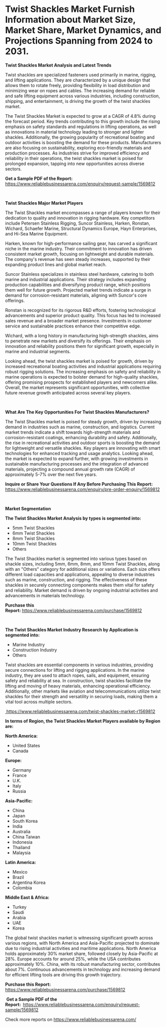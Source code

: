 <p><h1>Twist Shackles Market Furnish Information about Market Size, Market Share, Market Dynamics, and Projections Spanning from 2024 to 2031.</h1></p><p><strong>Twist Shackles Market Analysis and Latest Trends</strong></p>
<p><p>Twist shackles are specialized fasteners used primarily in marine, rigging, and lifting applications. They are characterized by a unique design that allows them to rotate freely, providing flexibility in load distribution and minimizing wear on ropes and cables. The increasing demand for reliable and safe lifting equipment across various industries, including construction, shipping, and entertainment, is driving the growth of the twist shackles market.</p><p>The Twist Shackles Market is expected to grow at a CAGR of 4.8% during the forecast period. Key trends contributing to this growth include the rising emphasis on safety standards and regulations in lifting operations, as well as innovations in material technology leading to stronger and lighter shackles. Additionally, the growing popularity of recreational boating and outdoor activities is boosting the demand for these products. Manufacturers are also focusing on sustainability, exploring eco-friendly materials and production processes. As industries strive for improved efficiency and reliability in their operations, the twist shackles market is poised for prolonged expansion, tapping into new opportunities across diverse sectors.</p></p>
<p><strong>Get a Sample PDF of the Report:&nbsp;</strong> <a href="https://www.reliablebusinessarena.com/enquiry/request-sample/1569812?utm_campaign=1892&utm_medium=2&utm_source=Github&utm_content=ia&utm_term=29122024&utm_id=twist-shackles">https://www.reliablebusinessarena.com/enquiry/request-sample/1569812</a></p>
<p>&nbsp;</p>
<p><strong>Twist Shackles Major Market Players</strong></p>
<p><p>The Twist Shackles market encompasses a range of players known for their dedication to quality and innovation in rigging hardware. Key competitors include Petersen Stainless Rigging, Suncor Stainless, Harken, Ronstan, Wichard, Schaefer Marine, Structural Dynamics Europe, Hayn Enterprises, and Hi-Sea Marine Equipment. </p><p>Harken, known for high-performance sailing gear, has carved a significant niche in the marine industry. Their commitment to innovation has driven consistent market growth, focusing on lightweight and durable materials. The company's revenue has seen steady increases, supported by their expanding product lines and global market reach.</p><p>Suncor Stainless specializes in stainless steel hardware, catering to both marine and industrial applications. Their strategy includes expanding production capabilities and diversifying product range, which positions them well for future growth. Projected market trends indicate a surge in demand for corrosion-resistant materials, aligning with Suncor's core offerings.</p><p>Ronstan is recognized for its rigorous R&D efforts, fostering technological advancements and superior product quality. This focus has led to increased sales revenue and a broader market presence. Investments in customer service and sustainable practices enhance their competitive edge.</p><p>Wichard, with a long history in manufacturing high-strength shackles, aims to penetrate new markets and diversify its offerings. Their emphasis on innovation and reliability positions them for significant growth, especially in marine and industrial segments.</p><p>Looking ahead, the twist shackles market is poised for growth, driven by increased recreational boating activities and industrial applications requiring robust rigging solutions. The increasing emphasis on safety and reliability in marine operations is expected to bolster demand for high-quality shackles, offering promising prospects for established players and newcomers alike. Overall, the market represents significant opportunities, with collective future revenue growth anticipated across several key players.</p></p>
<p>&nbsp;</p>
<p><strong>What Are The Key Opportunities For Twist Shackles Manufacturers?</strong></p>
<p><p>The Twist Shackles market is poised for steady growth, driven by increasing demand in industries such as marine, construction, and logistics. Current market trends indicate a shift towards high-strength materials and corrosion-resistant coatings, enhancing durability and safety. Additionally, the rise in recreational activities and outdoor sports is boosting the demand for lightweight and versatile shackles. Key players are innovating with smart technologies for enhanced tracking and usage analytics. Looking ahead, the market is expected to expand further, with growing investments in sustainable manufacturing processes and the integration of advanced materials, projecting a compound annual growth rate (CAGR) of approximately 5-7% over the next five years.</p></p>
<p><strong>Inquire or Share Your Questions If Any Before Purchasing This Report:</strong> <a href="https://www.reliablebusinessarena.com/enquiry/pre-order-enquiry/1569812?utm_campaign=1892&utm_medium=2&utm_source=Github&utm_content=ia&utm_term=29122024&utm_id=twist-shackles">https://www.reliablebusinessarena.com/enquiry/pre-order-enquiry/1569812</a></p>
<p>&nbsp;</p>
<p><strong>Market Segmentation</strong></p>
<p><strong>The Twist Shackles Market Analysis by types is segmented into:</strong></p>
<p><ul><li>5mm Twist Shackles</li><li>6mm Twist Shackles</li><li>8mm Twist Shackles</li><li>10mm Twist Shackles</li><li>Others</li></ul></p>
<p><p>The Twist Shackles market is segmented into various types based on shackle sizes, including 5mm, 6mm, 8mm, and 10mm Twist Shackles, along with an "Others" category for additional sizes or variations. Each size offers different load capacities and applications, appealing to diverse industries such as marine, construction, and rigging. The effectiveness of these shackles in securely connecting components makes them vital for safety and reliability. Market demand is driven by ongoing industrial activities and advancements in materials technology.</p></p>
<p><strong>Purchase this Report:&nbsp;</strong><a href="https://www.reliablebusinessarena.com/purchase/1569812?utm_campaign=1892&utm_medium=2&utm_source=Github&utm_content=ia&utm_term=29122024&utm_id=twist-shackles">https://www.reliablebusinessarena.com/purchase/1569812</a></p>
<p>&nbsp;</p>
<p><strong>The Twist Shackles Market Industry Research by Application is segmented into:</strong></p>
<p><ul><li>Marine Industry</li><li>Construction Industry</li><li>Others</li></ul></p>
<p><p>Twist shackles are essential components in various industries, providing secure connections for lifting and rigging applications. In the marine industry, they are used to attach ropes, sails, and equipment, ensuring safety and reliability at sea. In construction, twist shackles facilitate the lifting and moving of heavy materials, enhancing operational efficiency. Additionally, other markets like aviation and telecommunications utilize twist shackles for their strength and versatility in securing loads, making them a vital tool across multiple sectors.</p></p>
<p><a href="https://www.reliablebusinessarena.com/twist-shackles-market-r1569812?utm_campaign=1892&utm_medium=2&utm_source=Github&utm_content=ia&utm_term=29122024&utm_id=twist-shackles">&nbsp;https://www.reliablebusinessarena.com/twist-shackles-market-r1569812</a></p>
<p><strong>In terms of Region, the Twist Shackles Market Players available by Region are:</strong></p>
<p>
    <p> <strong> North America: </strong>
        <ul>
            <li>United States</li>
            <li>Canada</li>
        </ul>
        </p> 
    <p> <strong> Europe: </strong>
        <ul>
            <li>Germany</li>
            <li>France</li>
            <li>U.K.</li>
            <li>Italy</li>
            <li>Russia</li>
        </ul>
        </p> 
    <p> <strong> Asia-Pacific: </strong>
        <ul>
            <li>China</li>
            <li>Japan</li>
            <li>South Korea</li>
            <li>India</li>
            <li>Australia</li>
            <li>China Taiwan</li>
            <li>Indonesia</li>
            <li>Thailand</li>
            <li>Malaysia</li>
        </ul>
        </p> 
    <p> <strong> Latin America: </strong>
        <ul>
            <li>Mexico</li>
            <li>Brazil</li>
            <li>Argentina Korea</li>
            <li>Colombia</li>
        </ul>
        </p> 
    <p> <strong> Middle East & Africa: </strong>
        <ul>
            <li>Turkey</li>
            <li>Saudi</li>
            <li>Arabia</li>
            <li>UAE</li>
            <li>Korea</li>
        </ul>
    </p>
    </p>
<p><p>The global twist shackles market is witnessing significant growth across various regions, with North America and Asia-Pacific projected to dominate due to rising industrial activities and maritime applications. North America holds approximately 30% market share, followed closely by Asia-Pacific at 28%. Europe accounts for around 25%, while the USA contributes approximately 10%. China, with its robust manufacturing sector, contributes about 7%. Continuous advancements in technology and increasing demand for efficient lifting tools are driving this growth trajectory.</p></p>
<p><strong>Purchase this Report: </strong><a href="https://www.reliablebusinessarena.com/purchase/1569812?utm_campaign=1892&utm_medium=2&utm_source=Github&utm_content=ia&utm_term=29122024&utm_id=twist-shackles">https://www.reliablebusinessarena.com/purchase/1569812</a></p>
<p>&nbsp;<strong>Get a Sample PDF of the Report:&nbsp;&nbsp;</strong><a href="https://www.reliablebusinessarena.com/enquiry/request-sample/1569812?utm_campaign=1892&utm_medium=2&utm_source=Github&utm_content=ia&utm_term=29122024&utm_id=twist-shackles">https://www.reliablebusinessarena.com/enquiry/request-sample/1569812</a></p>
<p><strong></strong></p>
<p>Check more reports on <a href="https://www.reliablebusinessarena.com/?utm_campaign=1892&utm_medium=2&utm_source=Github&utm_content=ia&utm_term=29122024&utm_id=twist-shackles">https://www.reliablebusinessarena.com/</a></p>